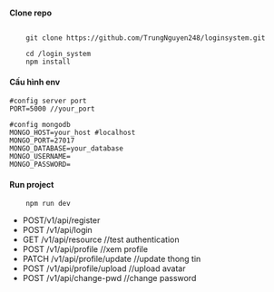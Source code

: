 #### Clone repo

##

```
    git clone https://github.com/TrungNguyen248/loginsystem.git

    cd /login_system
    npm install
```

#### Cấu hình env

```
#config server port
PORT=5000 //your_port

#config mongodb
MONGO_HOST=your_host #localhost
MONGO_PORT=27017
MONGO_DATABASE=your_database
MONGO_USERNAME=
MONGO_PASSWORD=
```

#### Run project

```
    npm run dev
```
- POST<tab>/v1/api/register
- POST  /v1/api/login
- GET   /v1/api/resource //test authentication
- POST  /v1/api/profile //xem profile
- PATCH /v1/api/profile/update //update thong tin
- POST  /v1/api/profile/upload //upload avatar
- POST  /v1/api/change-pwd //change password
